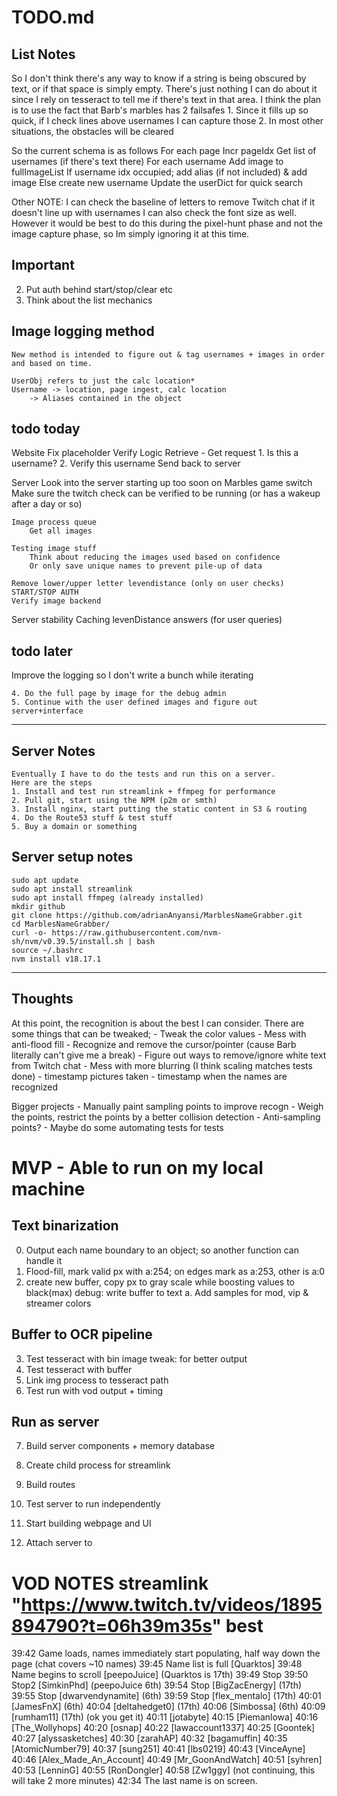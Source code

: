 # TODO.md

## List Notes
So I don't think there's any way to know if a string is being obscured by text, or if that space is simply empty.
There's just nothing I can do about it since I rely on tesseract to tell me if there's text in that area.
I think the plan is to use the fact that Barb's marbles has 2 failsafes
    1. Since it fills up so quick, if I check lines above usernames I can capture those
    2. In most other situations, the obstacles will be cleared

So the current schema is as follows
    For each page
        Incr pageIdx
        Get list of usernames (if there's text there)
            For each username
            Add image to fullImageList
                If username idx occupied; add alias (if not included) & add image 
                Else create new username
                Update the userDict for quick search
    
Other NOTE: I can check the baseline of letters to remove Twitch chat if it doesn't line up with usernames
I can also check the font size as well. 
However it would be best to do this during the pixel-hunt phase and not the image capture phase, so Im simply
ignoring it at this time.
    

## Important

2. Put auth behind start/stop/clear etc
3. Think about the list mechanics

## Image logging method

    New method is intended to figure out & tag usernames + images in order and based on time.

    UserObj refers to just the calc location*
    Username -> location, page ingest, calc location
        -> Aliases contained in the object

## todo today

Website
    Fix placeholder
    Verify Logic
        Retrieve - Get request
            1. Is this a username?
            2. Verify this username
        Send back to server

Server
    Look into the server starting up too soon on Marbles game switch
        Make sure the twitch check can be verified to be running (or has a wakeup after a day or so)
    
    Image process queue
        Get all images 
    
    Testing image stuff
        Think about reducing the images used based on confidence
        Or only save unique names to prevent pile-up of data

    Remove lower/upper letter levendistance (only on user checks)
    START/STOP AUTH
    Verify image backend

Server stability
    Caching levenDistance answers (for user queries)


## todo later
Improve the logging so I don't write a bunch while iterating

    4. Do the full page by image for the debug admin
    5. Continue with the user defined images and figure out server+interface

---

## Server Notes
    Eventually I have to do the tests and run this on a server.
    Here are the steps
    1. Install and test run streamlink + ffmpeg for performance
    2. Pull git, start using the NPM (p2m or smth)
    3. Install nginx, start putting the static content in S3 & routing
    4. Do the Route53 stuff & test stuff
    5. Buy a domain or something

## Server setup notes

    sudo apt update
    sudo apt install streamlink
    sudo apt install ffmpeg (already installed)
    mkdir github
    git clone https://github.com/adrianAnyansi/MarblesNameGrabber.git
    cd MarblesNameGrabber/
    curl -o- https://raw.githubusercontent.com/nvm-sh/nvm/v0.39.5/install.sh | bash
    source ~/.bashrc
    nvm install v18.17.1





---
## Thoughts

At this point, the recognition is about the best I can consider.
There are some things that can be tweaked;
    - Tweak the color values
    - Mess with anti-flood fill
    - Recognize and remove the cursor/pointer (cause Barb literally can't give me a break)
    - Figure out ways to remove/ignore white text from Twitch chat
    - Mess with more blurring (I think scaling matches tests done)
    - timestamp pictures taken
    - timestamp when the names are recognized

Bigger projects
    - Manually paint sampling points to improve recogn
    - Weigh the points, restrict the points by a better collision detection
        - Anti-sampling points?
    - Maybe do some automating tests for tests

# MVP - Able to run on my local machine

## Text binarization 
0. Output each name boundary to an object; so another function can handle it
1. Flood-fill, mark valid px with a:254; on edges mark as a:253, other is a:0
2. create new buffer, copy px to gray scale while boosting values to black(max)
    debug: write buffer to text
    a. Add samples for mod, vip & streamer colors

## Buffer to OCR pipeline
3. Test tesseract with bin image
    tweak: for better output
4. Test tesseract with buffer
5. Link img process to tesseract path
6. Test run with vod output + timing

## Run as server
7. Build server components + memory database
8. Create child process for streamlink
9. Build routes
10. Test server to run independently

11. Start building webpage and UI
12. Attach server to 



# VOD  NOTES streamlink "https://www.twitch.tv/videos/1895894790?t=06h39m35s" best

39:42 Game loads, names immediately start populating, half way down the page (chat covers ~10 names)
39:45 Name list is full [Quarktos] 
39:48 Name begins to scroll [peepoJuice] (Quarktos is 17th)
39:49 Stop
39:50 Stop2 [SimkinPhd] (peepoJuice 6th)
39:54 Stop [BigZacEnergy] (17th)
39:55 Stop [dwarvendynamite] (6th)
39:59 Stop [flex_mentalo] (17th)
40:01 [JamesFnX] (6th)
40:04 [deltahedget0] (17th)
40:06 [Simbossa] (6th)
40:09 [rumham11] (17th) (ok you get it)
40:11 [jotabyte]
40:15 [Piemanlowa]
40:16 [The_Wollyhops]
40:20 [osnap]
40:22 [lawaccount1337]
40:25 [Goontek]
40:27 [alyssasketches]
40:30 [zarahAP]
40:32 [bagamuffin]
40:35 [AtomicNumber79]
40:37 [sung251]
40:41 [lbs0219]
40:43 [VinceAyne]
40:46 [Alex_Made_An_Account]
40:49 [Mr_GoonAndWatch]
40:51 [syhren]
40:53 [LenninG]
40:55 [RonDongler]
40:58 [Zw1ggy]
(not continuing, this will take 2 more minutes)
42:34 The last name is on screen.
